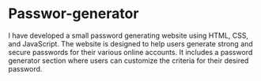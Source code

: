 # Passwor-generator
I have developed a small password generating website using HTML, CSS, and JavaScript. The website is designed to help users generate strong and secure passwords for their various online accounts.   It includes a password generator section where users can customize the criteria for their desired password. 

